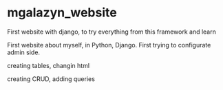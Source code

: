 # mgalazyn_website
First website with django, to try everything from this framework and learn 

First website about myself, in Python, Django. First trying to configurate admin side.

creating tables, changin html

creating CRUD, adding queries 
